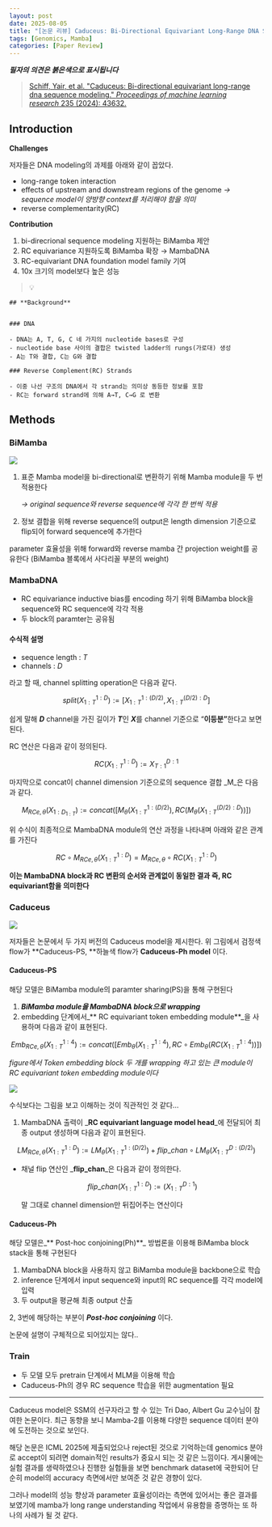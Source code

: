```yaml
---
layout: post
date: 2025-08-05
title: "[논문 리뷰] Caduceus: Bi-Directional Equivariant Long-Range DNA Sequence Modeling"
tags: [Genomics, Mamba]
categories: [Paper Review]
---
```


<span class="notion-red">_**필자의 의견은 붉은색으로 표시됩니다**_</span>


> [Schiff, Yair, et al. "Caduceus: Bi-directional equivariant long-range dna sequence modeling." ](https://pmc.ncbi.nlm.nih.gov/articles/PMC12189541/)[_Proceedings of machine learning research_](https://pmc.ncbi.nlm.nih.gov/articles/PMC12189541/)[ 235 (2024): 43632.](https://pmc.ncbi.nlm.nih.gov/articles/PMC12189541/)



## Introduction


**Challenges**


저자들은 DNA modeling의 과제를 아래와 같이 꼽았다.

- long-range token interaction
- effects of upstream and downstream regions of the genome 
_→ sequence model이 양방향 context를 처리해야 함을 의미_
- reverse complementarity(RC)

**Contribution**

1. bi-direcrional sequence modeling 지원하는 BiMamba 제안
1. RC equivariance 지원하도록 BiMamba 확장 → MambaDNA
1. RC-equivariant DNA foundation model family 기여
1. 10x 크기의 model보다 높은 성능

> 💡 


	## **Background**


	### DNA

	- DNA는 A, T, G, C 네 가지의 nucleotide bases로 구성
	- nucleotide base 사이의 결합은 twisted ladder의 rungs(가로대) 생성
	- A는 T와 결합, C는 G와 결합

	### Reverse Complement(RC) Strands

	- 이중 나선 구조의 DNA에서 각 strand는 의미상 동등한 정보를 포함
	- RC는 forward strand에 의해 A→T, C→G 로 변환


## Methods



### BiMamba


![](https://prod-files-secure.s3.us-west-2.amazonaws.com/542b861c-36a8-4051-84e5-8804b6728dba/2c247d59-7815-4980-99f0-8f0d21f445a7/image.png?X-Amz-Algorithm=AWS4-HMAC-SHA256&X-Amz-Content-Sha256=UNSIGNED-PAYLOAD&X-Amz-Credential=ASIAZI2LB466XHALGAXQ%2F20250829%2Fus-west-2%2Fs3%2Faws4_request&X-Amz-Date=20250829T050059Z&X-Amz-Expires=3600&X-Amz-Security-Token=IQoJb3JpZ2luX2VjEFwaCXVzLXdlc3QtMiJGMEQCIBYnzSFR2dxtkHpc83XOkCbeIJhUdqle9OZ8UcBha6VeAiBd6JRcT8TJri0H%2BH8v01OOytexwIh3RkEAeTPxvFowxSqIBAi1%2F%2F%2F%2F%2F%2F%2F%2F%2F%2F8BEAAaDDYzNzQyMzE4MzgwNSIM5sLxihobnA1MYEPBKtwDGo5sMdr3UJ%2BLAeV1ZLreh9aokqfUlXKXcOKIuM7IQwBcWO%2FpxHOLGLE%2FFPlZW8jloel3xpkahsBf9TlLtya12XiyBN0FyifTAlULqwn4AF3szbbVtMos7GGG5hjTEpj%2FhFpnA4ng2CinT%2BwqZgi%2FMhplEAUnhUahwnwcLsXOCv%2FwofgEYJEeG8iWBTnuQaDYr71DGGXKtnvlwnFXE4nSN%2BGmmeWc2UlYWR2PmrH%2FPguoO4JkdGXFysEX48%2BULqqNM31VVCEOjB4wnFUAeiw%2BL%2FSywwRCgKXxfHS05ys74f2FjBpfkvCbbRr3T086RHaMbT5HRZp0NfTuk4yCpKktreQND%2F2PwteX%2FcN5SxvE4l2pk7CmXb9NBFEyB0ajq5foeP0u2fvwyERs7fmHUSbvplESDdb4DwQWpzh3LTLofBKrrOFi8Qa0u7b9Lupr9qQpsC1%2FCl4FY4AHLsOU9MATtBkbhXWGErMOuJUkwk6bV%2FjNyUUH7ApExZMvZWN7vSHXwNP4uU4mQw8S8pJa5DxiSu%2BmChSWCn9%2FvaEybM6CGwC2ePzcvMOIj%2BW2x1879SlYQnKKTJc412bIw3Gzp7Ev4An8UfAwbQjvFXLQZ%2Fcu8m8q1wQCIAwEl3AiXqEw68LExQY6pgGAszvYwJG86z7Nge%2B8%2BMvTfakvIlQwep3v95vFFwNZBM1PGmlOxKhSW0nra7y95N5GhrDpfATlkzv%2F1BMjCAop7kBAqDthCT3U9sVuonw8h9bZ81WFEwFIpIf7rXEUzCJ8zpmujlANSzOwUh9uIm6PiDKezk4hcnXBn478Ypu8EJiDgzk54KifL%2FxIjOs5KvFYFIL5NkDg8QNS%2BvUFgG9THQx5kan9&X-Amz-Signature=8e102862a06021b3a421111efd32fdaacdeb825b33d00904c958e063a5416e5a&X-Amz-SignedHeaders=host&x-amz-checksum-mode=ENABLED&x-id=GetObject)

1. 표준 Mamba model을 bi-directional로 변환하기 위해 Mamba module을 두 번 적용한다

	_→ original sequence와 reverse sequence에 각각 한 번씩 적용_

1. 정보 결합을 위해 reverse sequence의 output은 length dimension 기준으로 flip되어 forward sequence에 추가한다

parameter 효율성을 위해 forward와 reverse mamba 간 projection weight를 공유한다 (BiMamba 블록에서 사다리꼴 부분의 weight)



### MambaDNA

- RC equivariance inductive bias를 encoding 하기 위해 BiMamba block을 sequence와 RC sequence에 각각 적용
- 두 block의 paramter는 공유됨


#### 수식적 설명

- sequence length : _T_
- channels : _D_

라고 할 때,  channel splitting operation은 다음과 같다.


$$
split(X^{1:D}_{1:T}):=[X^{1:(D/2)}_{1:T},X^{(D/2):D}_{1:T}]
$$


<span class="notion-red">쉽게 말해 </span><span class="notion-red">_**D**_</span><span class="notion-red"> channel을 가진 길이가 </span><span class="notion-red">_**T**_</span><span class="notion-red">인 </span><span class="notion-red">_**X**_</span><span class="notion-red">를 channel 기준으로 “</span><span class="notion-red">**이등분”**</span><span class="notion-red">한다고 보면 된다.</span>


RC 연산은 다음과 같이 정의된다.


$$
RC(X^{1:D}_{1:T}):=X^{D:1}_{T:1}
$$


마지막으로 concat이 channel dimension 기준으로의 sequence 결합 _M_은 다음과 같다.


$$
M_{RCe,\theta}(X_{1:D_{1:T}}):=concat([M_{\theta}(X^{1:(D/2)}_{1:T}),RC(M_{\theta}(X^{(D/2):D}_{1:T}))])
$$


위 수식이 최종적으로 MambaDNA module의 연산 과정을 나타내며 아래와 같은 관계를 가진다


$$
RC\circ M_{RCe,\theta}(X^{1:D}_{1:T}) = M_{RCe,\theta} \circ RC(X^{1:D}_{1:T})
$$


**이는 MambaDNA block과 RC 변환의 순서와 관계없이 동일한 결과 즉, RC equivariant함을 의미한다**



### Caduceus


![](https://prod-files-secure.s3.us-west-2.amazonaws.com/542b861c-36a8-4051-84e5-8804b6728dba/f94a60d7-8145-473b-aef9-7c68d3ec604a/image.png?X-Amz-Algorithm=AWS4-HMAC-SHA256&X-Amz-Content-Sha256=UNSIGNED-PAYLOAD&X-Amz-Credential=ASIAZI2LB466XHALGAXQ%2F20250829%2Fus-west-2%2Fs3%2Faws4_request&X-Amz-Date=20250829T050059Z&X-Amz-Expires=3600&X-Amz-Security-Token=IQoJb3JpZ2luX2VjEFwaCXVzLXdlc3QtMiJGMEQCIBYnzSFR2dxtkHpc83XOkCbeIJhUdqle9OZ8UcBha6VeAiBd6JRcT8TJri0H%2BH8v01OOytexwIh3RkEAeTPxvFowxSqIBAi1%2F%2F%2F%2F%2F%2F%2F%2F%2F%2F8BEAAaDDYzNzQyMzE4MzgwNSIM5sLxihobnA1MYEPBKtwDGo5sMdr3UJ%2BLAeV1ZLreh9aokqfUlXKXcOKIuM7IQwBcWO%2FpxHOLGLE%2FFPlZW8jloel3xpkahsBf9TlLtya12XiyBN0FyifTAlULqwn4AF3szbbVtMos7GGG5hjTEpj%2FhFpnA4ng2CinT%2BwqZgi%2FMhplEAUnhUahwnwcLsXOCv%2FwofgEYJEeG8iWBTnuQaDYr71DGGXKtnvlwnFXE4nSN%2BGmmeWc2UlYWR2PmrH%2FPguoO4JkdGXFysEX48%2BULqqNM31VVCEOjB4wnFUAeiw%2BL%2FSywwRCgKXxfHS05ys74f2FjBpfkvCbbRr3T086RHaMbT5HRZp0NfTuk4yCpKktreQND%2F2PwteX%2FcN5SxvE4l2pk7CmXb9NBFEyB0ajq5foeP0u2fvwyERs7fmHUSbvplESDdb4DwQWpzh3LTLofBKrrOFi8Qa0u7b9Lupr9qQpsC1%2FCl4FY4AHLsOU9MATtBkbhXWGErMOuJUkwk6bV%2FjNyUUH7ApExZMvZWN7vSHXwNP4uU4mQw8S8pJa5DxiSu%2BmChSWCn9%2FvaEybM6CGwC2ePzcvMOIj%2BW2x1879SlYQnKKTJc412bIw3Gzp7Ev4An8UfAwbQjvFXLQZ%2Fcu8m8q1wQCIAwEl3AiXqEw68LExQY6pgGAszvYwJG86z7Nge%2B8%2BMvTfakvIlQwep3v95vFFwNZBM1PGmlOxKhSW0nra7y95N5GhrDpfATlkzv%2F1BMjCAop7kBAqDthCT3U9sVuonw8h9bZ81WFEwFIpIf7rXEUzCJ8zpmujlANSzOwUh9uIm6PiDKezk4hcnXBn478Ypu8EJiDgzk54KifL%2FxIjOs5KvFYFIL5NkDg8QNS%2BvUFgG9THQx5kan9&X-Amz-Signature=83fa8f07cc1e662c85d95f33dea12c0293264aa9e2ff3dfece7b482ba934553b&X-Amz-SignedHeaders=host&x-amz-checksum-mode=ENABLED&x-id=GetObject)


저자들은 논문에서 두 가지 버전의 Caduceus model을 제시한다. 위 그림에서 검정색 flow가 **Caduceus-PS, **하늘색 flow가 **Caduceus-Ph model** 이다.



#### Caduceus-PS


해당 모델은 BiMamba module의 paramter sharing(PS)을 통해 구현된다

1. _**BiMamba module을 MambaDNA block으로 wrapping**_
1. embedding 단계에서_** RC equivariant token embedding module**_을 사용하며 다음과 같이 표현된다.

$$
Emb_{RCe,\theta}(X^{1:4}_{1:T}):=concat([Emb_{\theta}(X^{1:4}_{1:T}),RC \circ Emb_{\theta}(RC(X^{1:4}_{1:T}))])
$$


_figure에서 Token embedding block 두 개를 wrapping 하고 있는 큰 module이 RC equivariant token embedding module이다_


![](https://prod-files-secure.s3.us-west-2.amazonaws.com/542b861c-36a8-4051-84e5-8804b6728dba/b175e4da-71eb-4e91-8c23-a06dabe673c9/image.png?X-Amz-Algorithm=AWS4-HMAC-SHA256&X-Amz-Content-Sha256=UNSIGNED-PAYLOAD&X-Amz-Credential=ASIAZI2LB466XHALGAXQ%2F20250829%2Fus-west-2%2Fs3%2Faws4_request&X-Amz-Date=20250829T050100Z&X-Amz-Expires=3600&X-Amz-Security-Token=IQoJb3JpZ2luX2VjEFwaCXVzLXdlc3QtMiJGMEQCIBYnzSFR2dxtkHpc83XOkCbeIJhUdqle9OZ8UcBha6VeAiBd6JRcT8TJri0H%2BH8v01OOytexwIh3RkEAeTPxvFowxSqIBAi1%2F%2F%2F%2F%2F%2F%2F%2F%2F%2F8BEAAaDDYzNzQyMzE4MzgwNSIM5sLxihobnA1MYEPBKtwDGo5sMdr3UJ%2BLAeV1ZLreh9aokqfUlXKXcOKIuM7IQwBcWO%2FpxHOLGLE%2FFPlZW8jloel3xpkahsBf9TlLtya12XiyBN0FyifTAlULqwn4AF3szbbVtMos7GGG5hjTEpj%2FhFpnA4ng2CinT%2BwqZgi%2FMhplEAUnhUahwnwcLsXOCv%2FwofgEYJEeG8iWBTnuQaDYr71DGGXKtnvlwnFXE4nSN%2BGmmeWc2UlYWR2PmrH%2FPguoO4JkdGXFysEX48%2BULqqNM31VVCEOjB4wnFUAeiw%2BL%2FSywwRCgKXxfHS05ys74f2FjBpfkvCbbRr3T086RHaMbT5HRZp0NfTuk4yCpKktreQND%2F2PwteX%2FcN5SxvE4l2pk7CmXb9NBFEyB0ajq5foeP0u2fvwyERs7fmHUSbvplESDdb4DwQWpzh3LTLofBKrrOFi8Qa0u7b9Lupr9qQpsC1%2FCl4FY4AHLsOU9MATtBkbhXWGErMOuJUkwk6bV%2FjNyUUH7ApExZMvZWN7vSHXwNP4uU4mQw8S8pJa5DxiSu%2BmChSWCn9%2FvaEybM6CGwC2ePzcvMOIj%2BW2x1879SlYQnKKTJc412bIw3Gzp7Ev4An8UfAwbQjvFXLQZ%2Fcu8m8q1wQCIAwEl3AiXqEw68LExQY6pgGAszvYwJG86z7Nge%2B8%2BMvTfakvIlQwep3v95vFFwNZBM1PGmlOxKhSW0nra7y95N5GhrDpfATlkzv%2F1BMjCAop7kBAqDthCT3U9sVuonw8h9bZ81WFEwFIpIf7rXEUzCJ8zpmujlANSzOwUh9uIm6PiDKezk4hcnXBn478Ypu8EJiDgzk54KifL%2FxIjOs5KvFYFIL5NkDg8QNS%2BvUFgG9THQx5kan9&X-Amz-Signature=baea5099f586b6a00c8dcec629985e65a117458e9aada3770965efe977f413c1&X-Amz-SignedHeaders=host&x-amz-checksum-mode=ENABLED&x-id=GetObject)


<span class="notion-red">수식보다는 그림을 보고 이해하는 것이 직관적인 것 같다…</span>

1. MambaDNA 출력이 _**RC equivariant language model head**_에 전달되어 최종 output 생성하며 다음과 같이 표현된다.

$$
LM_{RCe,\theta}(X^{1:D}_{1:T}):= LM_{\theta}(X^{1:(D/2)}_{1:T})+flip\_chan\circ LM_{\theta}(X^{D:(D/2)}_{1:T})
$$

- 채널 flip 연산인 _**flip\_chan**_은 다음과 같이 정의한다.

	$$
	flip\_chan(X^{1:D}_{1:T}):=(X^{D:1}_{1:T})
	$$


	말 그대로 channel dimension만 뒤집어주는 연산이다



#### Caduceus-Ph


해당 모델은_** Post-hoc conjoining(Ph)**_ 방법론을 이용해 BiMamba block stack을 통해 구현된다

1. MambaDNA block을 사용하지 않고 BiMamba module을 backbone으로 학습
1. inference 단계에서 input sequence와 input의 RC sequence를 각각 model에 입력
1. 두 output을 평균해 최종 output 산출

2, 3번에 해당하는 부분이 _**Post-hoc conjoining**_ 이다.


<span class="notion-red">논문에 설명이 구체적으로 되어있지는 않다..</span>



### Train

- 두 모델 모두 pretrain 단계에서 MLM을 이용해 학습
- Caduceus-Ph의 경우 RC sequence 학습을 위한 augmentation 필요

---


<span class="notion-red">Caduceus model은 SSM의 선구자라고 할 수 있는 Tri Dao, Albert Gu 교수님이 참여한 논문이다. 최근 동향을 보니 Mamba-2를 이용해 다양한 sequence 데이터 분야에 도전하는 것으로 보인다.</span>


<span class="notion-red">해당 논문은 ICML 2025에 제출되었으나 reject된 것으로 기억하는데 genomics 분야로 accept이 되려면 domain적인 results가 중요시 되는 것 같은 느낌이다. 게시물에는 실험 결과를 생략하였으나 진행한 실험들을 보면 benchmark dataset에 국한되어 단순히 model의 accuracy 측면에서만 보여준 것 같은 경향이 있다.</span>


<span class="notion-red">그러나 model의 성능 향상과 parameter 효율성이라는 측면에 있어서는 좋은 결과를 보였기에 mamba가 long range understanding 작업에서 유용함을 증명하는 또 하나의 사례가 될 것 같다.</span>

